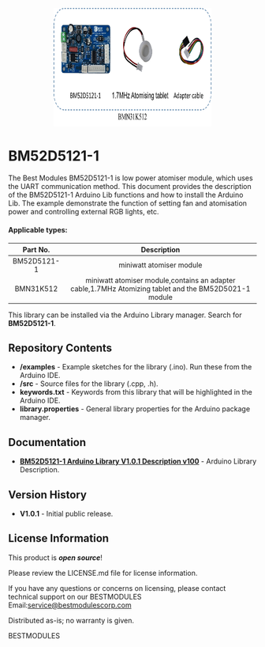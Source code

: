 <div align=center>
<img src="https://github.com/BestModules-Libraries/img/blob/main/BMN31K512_V1.0.png" width="320" height="240"> 
</div> 


BM52D5121-1 
===========================================================

The Best Modules BM52D5121-1 is low power atomiser module, which uses the UART communication method. This document provides the description of the BM52D5121-1 Arduino Lib functions and how to install the Arduino Lib. The example demonstrate the function of setting fan and atomisation power and controlling external RGB lights, etc.

#### Applicable types:
<div align=center>

|Part No.   |Description                   |
|:---------:|:----------------------------:|
|BM52D5121-1|miniwatt atomiser module|
|BMN31K512  |miniwatt atomiser module,contains an adapter cable,1.7MHz Atomizing tablet and the BM52D5021-1 module|

</div> 

This library can be installed via the Arduino Library manager. Search for **BM52D5121-1**. 

Repository Contents
-------------------

* **/examples** - Example sketches for the library (.ino). Run these from the Arduino IDE. 
* **/src** - Source files for the library (.cpp, .h).
* **keywords.txt** - Keywords from this library that will be highlighted in the Arduino IDE. 
* **library.properties** - General library properties for the Arduino package manager. 

Documentation 
-------------------

* **[BM52D5121-1 Arduino Library V1.0.1 Description v100]( https://www.bestmodulescorp.com/bm52d5121-1.html#tab-product2 )** - Arduino Library Description.

Version History  
-------------------

* **V1.0.1** - Initial public release.

License Information
-------------------

This product is _**open source**_! 

Please review the LICENSE.md file for license information. 

If you have any questions or concerns on licensing, please contact technical support on our BESTMODULES Email:service@bestmodulescorp.com

Distributed as-is; no warranty is given.

BESTMODULES
